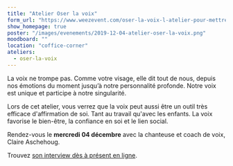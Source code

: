 ```yaml
---
title: "Atelier Oser la voix"
form_url: "https://www.weezevent.com/oser-la-voix-l-atelier-pour-mettre-de-l-energie-dans-votre-voix"
show_homepage: true
poster: "/images/evenements/2019-12-04-atelier-oser-la-voix.png"
moodboard: ""
location: "coffice-corner"
ateliers:
  - oser-la-voix
---
```


La voix ne trompe pas. Comme votre visage, elle dit tout de nous, depuis nos émotions du moment jusqu’à notre personnalité profonde. Notre voix est unique et participe à notre singularité.

Lors de cet atelier, vous verrez que la voix peut aussi être un outil très efficace d'affirmation de soi. Tant au travail qu'avec les enfants. La voix favorise le bien-être, la confiance en soi et le lien social.

Rendez-vous le **mercredi 04 décembre** avec la chanteuse et coach de voix, Claire Aschehoug.

Trouvez [son interview dès à présent en ligne](https://precious-prana.com/interviews/claire-aschehoug/).
